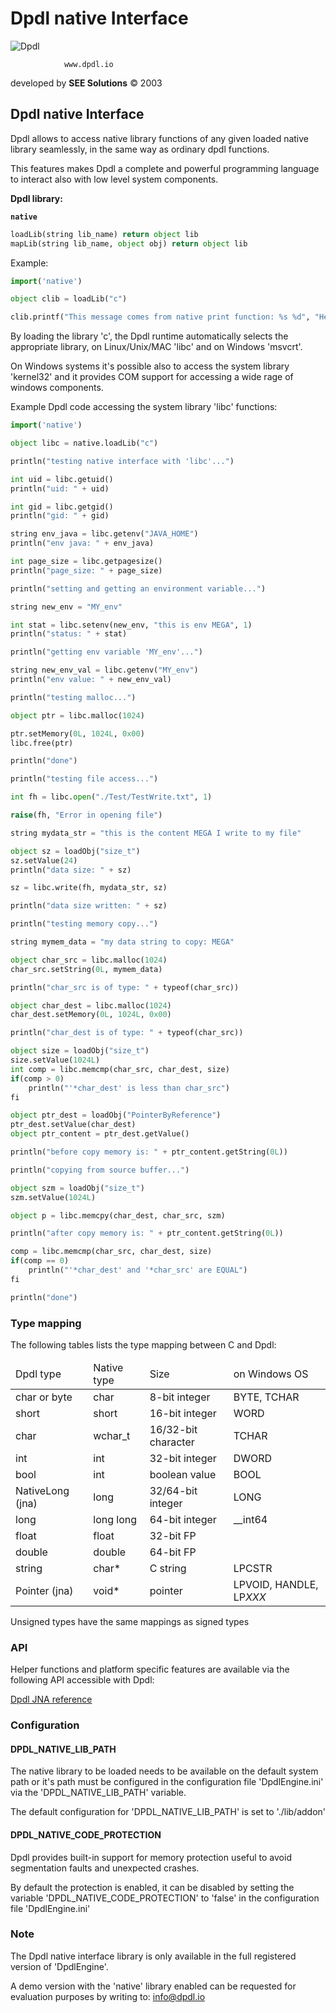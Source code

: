 # Dpdl native Interface

![Dpdl](https://www.dpdl.io/images/dpdl-io.png)

				www.dpdl.io
				

developed by
**SEE Solutions**
&copy; 2003
		

## Dpdl native Interface


Dpdl allows to access native library functions of any given loaded native library seamlessly, in the same way as ordinary dpdl functions.

This features makes Dpdl a complete and powerful programming language to interact also with low level system components.

**Dpdl library:**

**`native`**

```python
loadLib(string lib_name) return object lib
mapLib(string lib_name, object obj) return object lib
```

Example:

```python
import('native')

object clib = loadLib("c")

clib.printf("This message comes from native print function: %s %d", "Hello, 23)
```

By loading the library 'c', the Dpdl runtime automatically selects the appropriate library, on Linux/Unix/MAC 'libc' and on Windows 'msvcrt'.

On Windows systems it's possible also to access the system library 'kernel32' and it provides COM support for accessing a wide
rage of windows components.


Example Dpdl code accessing the system library 'libc' functions:
```python
import('native')

object libc = native.loadLib("c")

println("testing native interface with 'libc'...")

int uid = libc.getuid()
println("uid: " + uid)

int gid = libc.getgid()
println("gid: " + gid)

string env_java = libc.getenv("JAVA_HOME")
println("env java: " + env_java)

int page_size = libc.getpagesize()
println("page_size: " + page_size)

println("setting and getting an environment variable...")

string new_env = "MY_env"

int stat = libc.setenv(new_env, "this is env MEGA", 1)
println("status: " + stat)

println("getting env variable 'MY_env'...")

string new_env_val = libc.getenv("MY_env")
println("env value: " + new_env_val)

println("testing malloc...")

object ptr = libc.malloc(1024)

ptr.setMemory(0L, 1024L, 0x00)
libc.free(ptr)

println("done")

println("testing file access...")

int fh = libc.open("./Test/TestWrite.txt", 1)

raise(fh, "Error in opening file")

string mydata_str = "this is the content MEGA I write to my file"

object sz = loadObj("size_t")
sz.setValue(24)
println("data size: " + sz)

sz = libc.write(fh, mydata_str, sz)

println("data size written: " + sz)

println("testing memory copy...")

string mymem_data = "my data string to copy: MEGA"

object char_src = libc.malloc(1024)
char_src.setString(0L, mymem_data)

println("char_src is of type: " + typeof(char_src))

object char_dest = libc.malloc(1024)
char_dest.setMemory(0L, 1024L, 0x00)

println("char_dest is of type: " + typeof(char_src))

object size = loadObj("size_t")
size.setValue(1024L)
int comp = libc.memcmp(char_src, char_dest, size)
if(comp > 0)
	println("'*char_dest' is less than char_src")
fi

object ptr_dest = loadObj("PointerByReference")
ptr_dest.setValue(char_dest)
object ptr_content = ptr_dest.getValue()

println("before copy memory is: " + ptr_content.getString(0L))

println("copying from source buffer...")

object szm = loadObj("size_t")
szm.setValue(1024L)

object p = libc.memcpy(char_dest, char_src, szm)

println("after copy memory is: " + ptr_content.getString(0L))

comp = libc.memcmp(char_src, char_dest, size)
if(comp == 0)
	println("'*char_dest' and '*char_src' are EQUAL")
fi

println("done")
```

### Type mapping


The following tables lists the type mapping between C and Dpdl:

<table>
<thead><td>Dpdl type</td><td>Native type</td><td>Size</td><td>on Windows OS</td></thead>
<tr><td>char or byte</td><td>char</td><td>8-bit integer</td><td>BYTE, TCHAR</td></tr>
<tr><td>short</td><td>short</td><td>16-bit integer</td><td>WORD</td></tr>
<tr><td>char</td><td>wchar_t</td><td>16/32-bit character</td><td>TCHAR</td></tr>
<tr><td>int</td><td>int</td><td>32-bit integer</td><td>DWORD</td></tr>
<tr><td>bool</td><td>int</td><td>boolean value</td><td>BOOL</td></tr>
<tr><td>NativeLong (jna)</td><td>long</td><td>32/64-bit integer</td><td>LONG</td></tr>
<tr><td>long</td><td>long long</td><td>64-bit integer</td><td>__int64</td></tr>
<tr><td>float</td><td>float</td><td>32-bit FP</td><td></td></tr>
<tr><td>double</td><td>double</td><td>64-bit FP</td><td></td></tr>
<tr><td>string</td><td>char*</td><td>C string</td><td>LPCSTR</td></tr>
<tr><td>Pointer (jna)</td><td>void*</td><td>pointer</td><td>LPVOID, HANDLE, LP<i>XXX</i></td></tr>
</table>

Unsigned types have the same mappings as signed types


### API

Helper functions and platform specific features are available via the following API accessible with Dpdl:

[Dpdl JNA reference](https://www.dpdl.io/doc/dpdl_jna/javadoc/) 


### Configuration

#### DPDL_NATIVE_LIB_PATH

The native library to be loaded needs to be available on the default system path or it's path must be configured in the configuration file 'DpdlEngine.ini' via the 'DPDL_NATIVE_LIB_PATH' variable.

The default configuration for 'DPDL_NATIVE_LIB_PATH' is set to './lib/addon'

#### DPDL_NATIVE_CODE_PROTECTION

Dpdl provides built-in support for memory protection useful to avoid segmentation faults and unexpected crashes.

By default the protection is enabled, it can be disabled by setting the variable 'DPDL_NATIVE_CODE_PROTECTION' to 'false' in the
configuration file 'DpdlEngine.ini'


### Note

The Dpdl native interface library is only available in the full registered version of 'DpdlEngine'.

A demo version with the 'native' library enabled can be requested for evaluation purposes by writing to: info@dpdl.io



